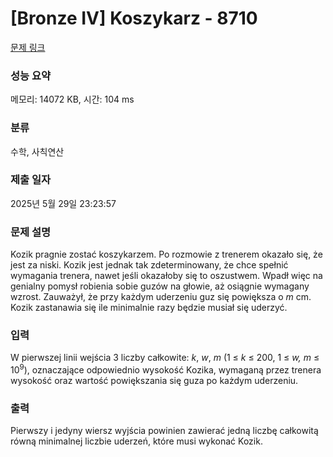 # [Bronze IV] Koszykarz - 8710 

[문제 링크](https://www.acmicpc.net/problem/8710) 

### 성능 요약

메모리: 14072 KB, 시간: 104 ms

### 분류

수학, 사칙연산

### 제출 일자

2025년 5월 29일 23:23:57

### 문제 설명

<p>Kozik pragnie zostać koszykarzem. Po rozmowie z trenerem okazało się, że jest za niski. Kozik jest jednak tak zdeterminowany, że chce spełnić wymagania trenera, nawet jeśli okazałoby się to oszustwem. Wpadł więc na genialny pomysł robienia sobie guzów na głowie, aż osiągnie wymagany wzrost. Zauważył, że przy każdym uderzeniu guz się powiększa o <em>m</em> cm. Kozik zastanawia się ile minimalnie razy będzie musiał się uderzyć.</p>

### 입력 

 <p>W pierwszej linii wejścia 3 liczby całkowite: <em>k</em>, <em>w</em>, <em>m</em> (1 ≤ <em>k</em> ≤ 200, 1 ≤ <em>w,</em> <em>m</em> ≤ 10<sup>9</sup>), oznaczające odpowiednio wysokość Kozika, wymaganą przez trenera wysokość oraz wartość powiększania się guza po każdym uderzeniu.</p>

### 출력 

 <p>Pierwszy i jedyny wiersz wyjścia powinien zawierać jedną liczbę całkowitą równą minimalnej liczbie uderzeń, które musi wykonać Kozik.</p>


